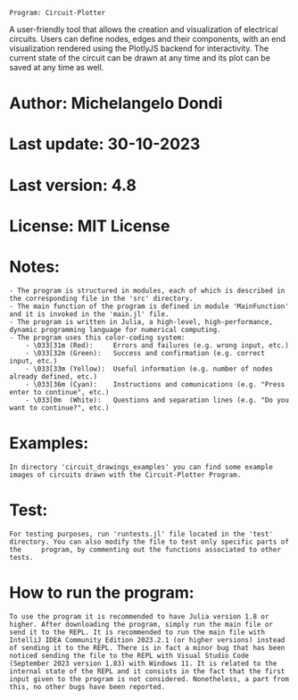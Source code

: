     Program: Circuit-Plotter

A user-friendly tool that allows the creation and visualization of electrical circuits.
Users can define nodes, edges and their components, with an end visualization rendered using the PlotlyJS backend for interactivity.
The current state of the circuit can be drawn at any time and its plot can be saved at any time as well.

# Author: Michelangelo Dondi

# Last update: 30-10-2023

# Last version: 4.8

# License: MIT License

# Notes:
    - The program is structured in modules, each of which is described in the corresponding file in the 'src' directory.
    - The main function of the program is defined in module 'MainFunction' and it is invoked in the 'main.jl' file.
    - The program is written in Julia, a high-level, high-performance, dynamic programming language for numerical computing.
    - The program uses this color-coding system:
        - \033[31m (Red):     Errors and failures (e.g. wrong input, etc.) 
        - \033[32m (Green):   Success and confirmation (e.g. correct input, etc.)
        - \033[33m (Yellow):  Useful information (e.g. number of nodes already defined, etc.)
        - \033[36m (Cyan):    Instructions and comunications (e.g. "Press enter to continue", etc.)
        - \033[0m  (White):   Questions and separation lines (e.g. "Do you want to continue?", etc.)

# Examples:
    In directory 'circuit_drawings_examples' you can find some example images of circuits drawn with the Circuit-Plotter Program.

# Test:
    For testing purposes, run 'runtests.jl' file located in the 'test' directory. You can also modify the file to test only specific parts of the     program, by commenting out the functions associated to other tests.

# How to run the program:
    To use the program it is recommended to have Julia version 1.8 or higher. After downloading the program, simply run the main file or send it to the REPL. It is recommended to run the main file with IntelliJ IDEA Community Edition 2023.2.1 (or higher versions) instead of sending it to the REPL. There is in fact a minor bug that has been noticed sending the file to the REPL with Visual Studio Code (September 2023 version 1.83) with Windows 11. It is related to the internal state of the REPL and it consists in the fact that the first input given to the program is not considered. Nonetheless, a part from this, no other bugs have been reported.
